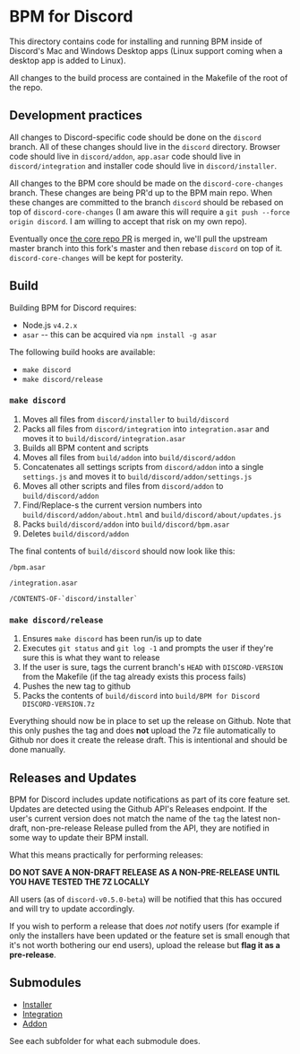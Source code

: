 # BPM for Discord

This directory contains code for installing and running BPM inside of Discord's Mac and Windows Desktop apps (Linux support coming when a desktop app is added to Linux).

All changes to the build process are contained in the Makefile of the root of the repo.

## Development practices

All changes to Discord-specific code should be done on the `discord` branch.  All of these changes should live in the `discord` directory.  Browser code should live in `discord/addon`, `app.asar` code should live in `discord/integration` and installer code should live in `discord/installer`. 

All changes to the BPM core should be made on the `discord-core-changes`  branch.  These changes are being PR'd up to the BPM main repo.  When these changes are committed to the branch `discord` should be rebased on top of `discord-core-changes` (I am aware this will require a `git push --force origin discord`.  I am willing to accept that risk on my own repo).

Eventually once [the core repo PR](https://github.com/Rothera/bpm/pull/12) is merged in, we'll pull the upstream master branch into this fork's master and then rebase `discord` on top of it.  `discord-core-changes` will be kept for posterity.

## Build

Building BPM for Discord requires:
* Node.js `v4.2.x`
* `asar` -- this can be acquired via `npm install -g asar`

The following build hooks are available:
* `make discord`
* `make discord/release`

### `make discord`

1. Moves all files from `discord/installer` to `build/discord`
2. Packs all files from `discord/integration` into `integration.asar` and moves it to `build/discord/integration.asar`
3. Builds all BPM content and scripts
4. Moves all files from `build/addon` into `build/discord/addon`
5. Concatenates all settings scripts from `discord/addon` into a single `settings.js` and moves it to `build/discord/addon/settings.js`
6. Moves all other scripts and files from `discord/addon` to `build/discord/addon`
7. Find/Replace-s the current version numbers into `build/discord/addon/about.html` and `build/discord/about/updates.js` 
8. Packs `build/discord/addon` into `build/discord/bpm.asar`
9. Deletes `build/discord/addon`

The final contents of `build/discord` should now look like this:
    
    /bpm.asar
    
    /integration.asar
    
    /CONTENTS-OF-`discord/installer`

### `make discord/release`

1.  Ensures `make discord` has been run/is up to date
2.  Executes `git status` and `git log -1` and prompts the user if they're sure this is what they want to release
3.  If the user is sure, tags the current branch's `HEAD` with `DISCORD-VERSION` from the Makefile (if the tag already exists this process fails)
4.  Pushes the new tag to github
5.  Packs the contents of `build/discord` into `build/BPM for Discord DISCORD-VERSION.7z`

Everything should now be in place to set up the release on Github.  Note that this only pushes the tag and does **not** upload the 7z file automatically to Github nor does it create the release draft.  This is intentional and should be done manually.

## Releases and Updates

BPM for Discord includes update notifications as part of its core feature set.  Updates are detected using the Github API's Releases endpoint.  If the user's current version does not match the name of the `tag` the latest non-draft, non-pre-release Release pulled from the API, they are notified in some way to update their BPM install.

What this means practically for performing releases:

**DO NOT SAVE A NON-DRAFT RELEASE AS A NON-PRE-RELEASE UNTIL YOU HAVE TESTED THE 7Z LOCALLY**

 All users (as of `discord-v0.5.0-beta`) will be notified that this has occured and will try to update accordingly.  

If you wish to perform a release that does _not_ notify users (for example if only the installers have been updated or the feature set is small enough that it's not worth bothering our end users), upload the release but **flag it as a pre-release**.

## Submodules

* <a href="https://github.com/ByzantineFailure/bpm/tree/discord/discord/installer">Installer</a>
* <a href="https://github.com/ByzantineFailure/bpm/tree/discord/discord/integration">Integration</a>
* <a href="https://github.com/ByzantineFailure/bpm/tree/discord/discord/addon">Addon</a>

See each subfolder for what each submodule does.

